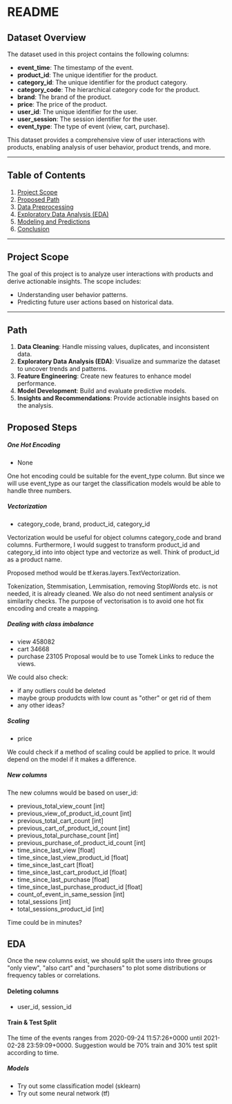 # README

## Dataset Overview

The dataset used in this project contains the following columns:

- **event_time**: The timestamp of the event.
- **product_id**: The unique identifier for the product.
- **category_id**: The unique identifier for the product category.
- **category_code**: The hierarchical category code for the product.
- **brand**: The brand of the product.
- **price**: The price of the product.
- **user_id**: The unique identifier for the user.
- **user_session**: The session identifier for the user.
- **event_type**: The type of event (view, cart, purchase).

This dataset provides a comprehensive view of user interactions with products, enabling analysis of user behavior, product trends, and more.

---

## Table of Contents

1. [Project Scope](#project-scope)
2. [Proposed Path](#proposed-path)
3. [Data Preprocessing](#data-preprocessing)
4. [Exploratory Data Analysis (EDA)](#exploratory-data-analysis-eda)
5. [Modeling and Predictions](#modeling-and-predictions)
6. [Conclusion](#conclusion)

---

## Project Scope

The goal of this project is to analyze user interactions with products and derive actionable insights. The scope includes:

- Understanding user behavior patterns.
- Predicting future user actions based on historical data.

---

## Path

1. **Data Cleaning**: Handle missing values, duplicates, and inconsistent data.
2. **Exploratory Data Analysis (EDA)**: Visualize and summarize the dataset to uncover trends and patterns.
3. **Feature Engineering**: Create new features to enhance model performance.
4. **Model Development**: Build and evaluate predictive models.
5. **Insights and Recommendations**: Provide actionable insights based on the analysis.


## Proposed Steps

##### One Hot Encoding

- None

One hot encoding could be suitable for the event_type column. But since we will use event_type as our target the classification models would be able to handle three numbers.

##### Vectorization

- category_code, brand, product_id, category_id

Vectorization would be useful for object columns category_code and brand columns. Furthermore, I would suggest to transform product_id and category_id into into object type and vectorize as well. Think of product_id as a product name.

Proposed method would be tf.keras.layers.TextVectorization.

Tokenization, Stemmisation, Lemmisation, removing StopWords etc. is not needed, it is already cleaned. We also do not need sentiment analysis or similarity checks.
The purpose of vectorisation is to avoid one hot fix encoding and create a mapping.

##### Dealing with class imbalance

- view        458082
- cart         34668
- purchase     23105
Proposal would be to use Tomek Links to reduce the views.

We could also check:
-  if any outliers could be deleted
- maybe group produdcts with low count as "other" or get rid of them
- any other ideas?

##### Scaling

- price

We could check if a method of scaling could be applied to price. It would depend on the model if it makes a difference.

##### New columns

The new columns would be based on user_id:

- previous_total_view_count [int]
- previous_view_of_product_id_count [int]
- previous_total_cart_count [int]
- previous_cart_of_product_id_count [int]
- previous_total_purchase_count [int]
- previous_purchase_of_product_id_count [int]
- time_since_last_view [float]
- time_since_last_view_product_id [float]
- time_since_last_cart [float]
- time_since_last_cart_product_id [float]
- time_since_last_purchase [float]
- time_since_last_purchase_product_id [float]
- count_of_event_in_same_session [int]
- total_sessions [int]
- total_sessions_product_id [int]

Time could be in minutes?

## EDA
Once the new columns exist, we should split the users into three groups "only view", "also cart" and "purchasers" to plot some distributions or frequency tables or correlations.

#### Deleting columns

- user_id, session_id

#### Train & Test Split

The time of the events ranges from 2020-09-24 11:57:26+0000 until 2021-02-28 23:59:09+0000. Suggestion would be 70% train and 30% test split according to time.

##### Models

- Try out some classification model (sklearn)
- Try out some neural network (tf)